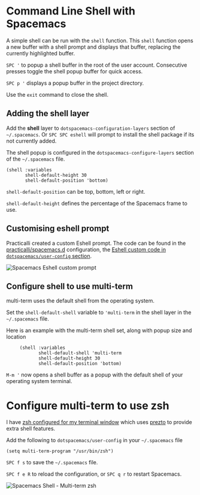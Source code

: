 # Command Line Shell with Spacemacs

A simple shell can be run with the `shell` function.  This `shell` function opens a new buffer with a shell prompt and displays that buffer, replacing the currently highlighted buffer.

`SPC '` to popup a shell buffer in the root of the user account. Consecutive presses toggle the shell popup buffer for quick access.

`SPC p '` displays a popup buffer in the project directory.

Use the `exit` command to close the shell.


## Adding the shell layer

Add the **shell** layer to `dotspacemacs-configuration-layers` section of `~/.spacemacs`. Or `SPC SPC eshell` will prompt to install the shell package if its not currently added.

The shell popup is configured in the `dotspacemacs-configure-layers` section of the `~/.spacemacs` file.

```
(shell :variables
       shell-default-height 30
       shell-default-position 'bottom)
```

`shell-default-position` can be top, bottom, left or right.

`shell-default-height` defines the percentage of the Spacemacs frame to use.


## Customising eshell prompt

Practicalli created a custom Eshell prompt.  The code can be found in the [practicalli/spacemacs.d](https://github.com/practicalli/spacemacs.d/blob/master/init.el#L872-L994) configuration, the [Eshell custom code in `dotspacemacs/user-config` section](https://github.com/practicalli/spacemacs.d/blob/live/init.el#L1110-L1206).

![Spacemacs Eshell custom prompt](https://raw.githubusercontent.com/practicalli/graphic-design/live/spacemacs/screenshots/spacemacs-shell-poppup.png)


## Configure shell to use multi-term

multi-term uses the default shell from the operating system.

Set the `shell-default-shell` variable to `'multi-term` in the shell layer in the `~/.spacemacs` file.

Here is an example with the multi-term shell set, along with popup size and location

```
     (shell :variables
            shell-default-shell 'multi-term
            shell-default-height 30
            shell-default-position 'bottom)
```

`M-m '` now opens a shell buffer as a popup with the default shell of your operating system terminal.


# Configure multi-term to use zsh

I have [zsh configured for my terminal window](http://jr0cket.co.uk/2013/09/hey-prezto-zsh-for-command-line-heaven.html) which uses [prezto](https://github.com/sorin-ionescu/prezto) to provide extra shell features.

Add the following to `dotspacemacs/user-config` in your `~/.spacemacs` file

```
(setq multi-term-program "/usr/bin/zsh")
```

`SPC f s` to save the `~/.spacemacs` file.

`SPC f e R` to reload the configuration, or `SPC q r` to restart Spacemacs.

![Spacemacs Shell - Multi-term zsh](/image/spacemacs-shell-popup-multi-term-zsh.png)
